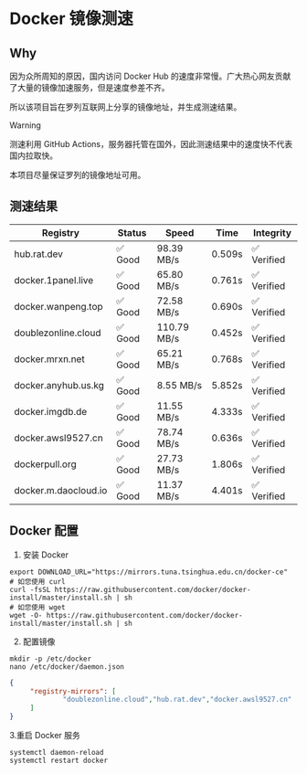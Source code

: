 # Docker 镜像测速

## Why

因为众所周知的原因，国内访问 Docker Hub 的速度非常慢。广大热心网友贡献了大量的镜像加速服务，但是速度参差不齐。


所以该项目旨在罗列互联网上分享的镜像地址，并生成测速结果。

> [!WARNING]
> 测速利用 GitHub Actions，服务器托管在国外，因此测速结果中的速度快不代表国内拉取快。
>

本项目尽量保证罗列的镜像地址可用。

## 测速结果

| Registry | Status | Speed | Time | Integrity |
|----------|--------|-------|------|-----------|
| hub.rat.dev | ✅ Good | 98.39 MB/s | 0.509s | ✅ Verified |
| docker.1panel.live | ✅ Good | 65.80 MB/s | 0.761s | ✅ Verified |
| docker.wanpeng.top | ✅ Good | 72.58 MB/s | 0.690s | ✅ Verified |
| doublezonline.cloud | ✅ Good | 110.79 MB/s | 0.452s | ✅ Verified |
| docker.mrxn.net | ✅ Good | 65.21 MB/s | 0.768s | ✅ Verified |
| docker.anyhub.us.kg | ✅ Good | 8.55 MB/s | 5.852s | ✅ Verified |
| docker.imgdb.de | ✅ Good | 11.55 MB/s | 4.333s | ✅ Verified |
| docker.awsl9527.cn | ✅ Good | 78.74 MB/s | 0.636s | ✅ Verified |
| dockerpull.org | ✅ Good | 27.73 MB/s | 1.806s | ✅ Verified |
| docker.m.daocloud.io | ✅ Good | 11.37 MB/s | 4.401s | ✅ Verified |

## Docker 配置

1. 安装 Docker
```shell
export DOWNLOAD_URL="https://mirrors.tuna.tsinghua.edu.cn/docker-ce"
# 如您使用 curl
curl -fsSL https://raw.githubusercontent.com/docker/docker-install/master/install.sh | sh
# 如您使用 wget
wget -O- https://raw.githubusercontent.com/docker/docker-install/master/install.sh | sh
```

2. 配置镜像

```shell
mkdir -p /etc/docker
nano /etc/docker/daemon.json
```

```json
{
     "registry-mirrors": [
             "doublezonline.cloud","hub.rat.dev","docker.awsl9527.cn"
     ]
}
```

 3.重启 Docker 服务
```shell
systemctl daemon-reload
systemctl restart docker
```
